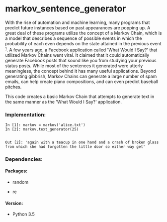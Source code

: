 # markov_sentence_generator


With the rise of automation and machine learning, many programs that predict future instances based on past appearances are popping up. A great deal of these programs utilize the concept of a Markov Chain, which is a model that describes a sequence of possible events in which the probability of each even depends on the state attained in the previous event <sup>[1](http://www.businessdictionary.com/definition/Markov-chain.html)</sup>. A few years ago, a Facebook application called 'What Would I Say?' that utilized Markov Chains went viral. It claimed that it could automatically generate Facebook posts that sound like you from studying your previous status posts. While most of the sentences it generated were utterly meaningless, the concept behind it has many useful applications. Beyond generating gibbrish, Markov Chains can generate a large number of spam emails, can help create piano compositions, and can even predict baseball pitches.

This code creates a basic Markov Chain that attempts to generate text in the same manner as the 'What Would I Say?' application.

### Implementation:

```
In [1]: markov = markov('alice.txt')
In [2]: markov.text_generator(25)

```

```

Out [2]: 'again with a teacup in one hand and a crash of broken glass from which she had forgotten the little door so either way get'

```


### Dependencies:

#### Packages:

- random

- re

#### Version:

- Python 3.5

